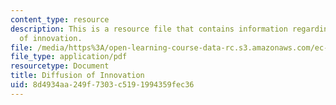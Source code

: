 ```yaml
---
content_type: resource
description: This is a resource file that contains information regarding diffusion
  of innovation.
file: /media/https%3A/open-learning-course-data-rc.s3.amazonaws.com/ec-715-d-lab-disseminating-innovations-for-the-common-good-spring-2007/8d4934aa249f7303c5191994359fec36_MITEC_715S07_lec17.pdf
file_type: application/pdf
resourcetype: Document
title: Diffusion of Innovation
uid: 8d4934aa-249f-7303-c519-1994359fec36
---
```

